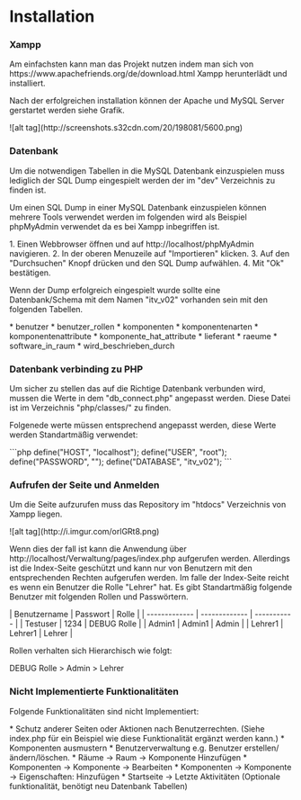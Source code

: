 <h1>Installation</h1>
<h3>Xampp</h3>
<p>Am einfachsten kann man das Projekt nutzen indem man sich von https://www.apachefriends.org/de/download.html Xampp herunterlädt und installiert.</p>
<p>Nach der erfolgreichen installation können der Apache und MySQL Server gerstartet werden siehe Grafik.</p>
![alt tag](http://screenshots.s32cdn.com/20/198081/5600.png)

<h3>Datenbank</h3>
<p>Um die notwendigen Tabellen in die MySQL Datenbank einzuspielen muss lediglich der SQL Dump eingespielt werden der im "dev" Verzeichnis zu finden ist.</p>
<p>Um einen SQL Dump in einer MySQL Datenbank einzuspielen können mehrere Tools verwendet werden im folgenden wird als Beispiel phpMyAdmin verwendet da es bei Xampp inbegriffen ist.</p>
1. Einen Webbrowser öffnen und auf http://localhost/phpMyAdmin navigieren.
2. In der oberen Menuzeile auf "Importieren" klicken.
3. Auf den "Durchsuchen" Knopf drücken und den SQL Dump aufwählen.
4. Mit "Ok" bestätigen.

<p>Wenn der Dump erfolgreich eingespielt wurde sollte eine Datenbank/Schema mit dem Namen "itv_v02" vorhanden sein mit den folgenden Tabellen.</p>
* benutzer
* benutzer_rollen
* komponenten
* komponentenarten
* komponentenattribute
* komponente_hat_attribute
* lieferant
* raeume
* software_in_raum
* wird_beschrieben_durch

<h3>Datenbank verbinding zu PHP</h3>
<p>Um sicher zu stellen das auf die Richtige Datenbank verbunden wird, mussen die Werte in dem "db_connect.php" angepasst werden. Diese Datei ist im Verzeichnis "php/classes/" zu finden.</p>
<p>Folgenede werte müssen entsprechend angepasst werden, diese Werte werden Standartmäßig verwendet:</p>
```php
define("HOST", "localhost");
define("USER", "root");
define("PASSWORD", "");
define("DATABASE", "itv_v02");
```

<h3>Aufrufen der Seite und Anmelden</h3>
<p>Um die Seite aufzurufen muss das Repository im "htdocs" Verzeichnis von Xampp liegen.</p>
![alt tag](http://i.imgur.com/orlGRt8.png)
<p>Wenn dies der fall ist kann die Anwendung über http://localhost/Verwaltung/pages/index.php aufgerufen werden. Allerdings ist die Index-Seite geschützt und kann nur von Benutzern mit den entsprechenden Rechten aufgerufen werden. Im falle der Index-Seite reicht es wenn ein Benutzer die Rolle "Lehrer" hat. Es gibt Standartmäßig folgende Benutzer mit folgenden Rollen und Passwörtern.</p>
| Benutzername  | Passwort      | Rolle       |
| ------------- | ------------- | ----------- |
| Testuser      | 1234          | DEBUG Rolle |
| Admin1        | Admin1        | Admin       |
| Lehrer1       | Lehrer1       | Lehrer      |
<p>Rollen verhalten sich Hierarchisch wie folgt:</p>
DEBUG Rolle > Admin > Lehrer

<h3>Nicht Implementierte Funktionalitäten</h3>
<p>Folgende Funktionalitäten sind nicht Implementiert:</p>
* Schutz anderer Seiten oder Aktionen nach Benutzerrechten. (Siehe index.php für ein Beispiel wie diese Funktionalität ergänzt werden kann.) 
* Komponenten ausmustern
* Benutzerverwaltung e.g. Benutzer erstellen/ändern/löschen.
* Räume -> Raum -> Komponente Hinzufügen
* Komponenten -> Komponente -> Bearbeiten
* Komponenten -> Komponente -> Eigenschaften: Hinzufügen
* Startseite -> Letzte Aktivitäten (Optionale funktionalität, benötigt neu Datenbank Tabellen)
